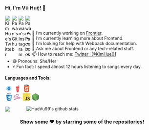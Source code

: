 ### Hi, I'm [Vũ Huệ!](https://pawan.live) 👋


<a href="https://twitter.com/KimHue01">
  <img align="left" alt="KimHue's Twitter" width="22px" src="https://cdn.jsdelivr.net/npm/simple-icons@v3/icons/twitter.svg" />
</a>
<!-- <a href="https://linkedin.com/in/imthepk">
  <img align="left" alt="Pawan's Linkdein" width="22px" src="https://cdn.jsdelivr.net/npm/simple-icons@v3/icons/linkedin.svg" />
</a> -->
<a href="https://github.com/HueVu99">
  <img align="left" alt="Pawan's Github" width="22px" src="https://cdn.jsdelivr.net/npm/simple-icons@v3/icons/github.svg" />
</a>

<a href="https://www.instagram.com/vuhue21101/">
  <img align="left" alt="Pawan's Instagram" width="22px" src="https://cdn.jsdelivr.net/npm/simple-icons@v3/icons/instagram.svg" />
</a>
<a href="https://www.facebook.com/profile.php?id=100013396034123">
  <img align="left" alt="Pawan's Facebook" width="22px" src="https://cdn.jsdelivr.net/npm/simple-icons@v3/icons/facebook.svg" />
</a>
<!-- <a href="https://www.youtube.com/mtechviral/">
  <img align="left" alt="Pawan's Youtube" width="22px" src="https://cdn.jsdelivr.net/npm/simple-icons@v3/icons/youtube.svg" />
</a> -->

<br/>
<br/>


- 🔭 I’m currently working on [Frontier](https://frontier.xyz/).
- 🌱 I’m currently learning more about Frontend.
- 🤔 I’m looking for help with Webpack documentation.
- 💬 Ask me about Frontend or any tech-related stuff.
- 📫 How to reach me: [Twitter -@KimHue01](https://twitter.com/KimHue01) 
- 😄 Pronouns: She/Her
- ⚡ Fun fact: I spend almost 12 hours listening to songs every day.

**Languages and Tools:**  

<code><img height="25" src="https://raw.githubusercontent.com/github/explore/80688e429a7d4ef2fca1e82350fe8e3517d3494d/topics/webpack/webpack.png"></code>
<code><img height="25" src="https://raw.githubusercontent.com/github/explore/80688e429a7d4ef2fca1e82350fe8e3517d3494d/topics/gulp/gulp.png"></code>
<code><img height="25" src="https://raw.githubusercontent.com/github/explore/80688e429a7d4ef2fca1e82350fe8e3517d3494d/topics/html/html.png"></code>    
<code><img height="25" src="https://raw.githubusercontent.com/github/explore/80688e429a7d4ef2fca1e82350fe8e3517d3494d/topics/css/css.png"></code>
<code><img height="25" src="https://raw.githubusercontent.com/github/explore/80688e429a7d4ef2fca1e82350fe8e3517d3494d/topics/sass/sass.png"></code>
<code><img height="25" src="https://raw.githubusercontent.com/github/explore/80688e429a7d4ef2fca1e82350fe8e3517d3494d/topics/javascript/javascript.png"></code>
<code><img height="25" src="https://raw.githubusercontent.com/github/explore/80688e429a7d4ef2fca1e82350fe8e3517d3494d/topics/nodejs/nodejs.png"></code>    

<a href="https://github.com/HueVu99">
  <img width="315" align="center" src="https://github-readme-stats.vercel.app/api/top-langs/?username=HueVu99&theme=light&hide_langs_below=1" />
</a>
<a href="https://github.com/HueVu99">
 <img align="right" width="434" src="https://github-readme-stats.vercel.app/api?username=HueVu99&show_icons=true&theme=light&line_height=27" alt="HueVu99's github stats"/>
</a>


<div align="center">

### Show some ❤️ by starring some of the repositories!

</div>

